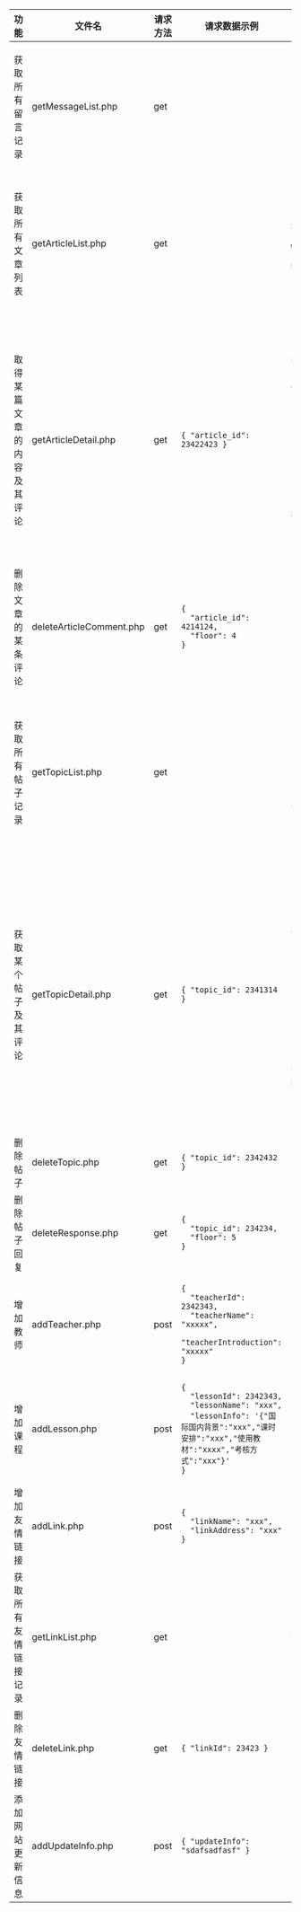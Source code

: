 <table>
  <thead>
    <tr>
      <th>功能</th>
      <th>文件名</th>
      <th>请求方法</th>
      <th>请求数据示例</th>
      <th>响应数据示例</th>
      <th>备注</th>
    </tr>
  </thead>
  <tbody>
   <tr>
     <td>获取所有留言记录</td>
     <td>getMessageList.php</td>
     <td>get</td>
     <td></td>
     <td>
<pre><code>[
  {
    "message_id": 32415312,
    "name": "小明ss",
    "time": "2016-11-13 15:38",
    "content": "基本信息ENG是El.....",
    "read": false
  },
  ...
]</code></pre>
     </td>
     <td></td>
   </tr>
   
   <tr>
     <td>获取所有文章列表</td>
     <td>getArticleList.php</td>
     <td>get</td>
     <td></td>
     <td>
<pre><code>[
  {
    "article_id": 123456789,
    "title": "Java之JDK环境配置过程（图）",
    "articleDigest": "1、在Windows7操作系统...",
    "time": "2013-06-29 00:35",
    "commentNum": 7
  },
 ...
]</code></pre>
     </td>
     <td>articleDigest为文章摘要，可截取文章开头一小段</td>
   </tr>
   
   <tr>
     <td>取得某篇文章的内容及其评论</td>
     <td>getArticleDetail.php</td>
     <td>get</td>
     <td>
       <pre><code>{ "article_id": 23422423 }</code></pre>
     </td>
     <td>
<pre><code>{
  "article": {
    "title": "redis和memcache的区别",
    "author": "AlexandraStan",
    "time": "2016-11-09 09:45",
    "body": "性能方面：没有必要过多的关心性..."
  },
  "comment": [
    {
      "article_id": 234234,
      "floor": 12,
      "re_floor": 5,
      "floorMaster": "小明",
      "time": "2016-11-10 18:03",
      "content": "LZ我要成为你这样..."
    },
    ...
  ]
}</code></pre>  
     </td>
     <td>对文章的评论re_floor=0</td>
   </tr>
   
   <tr>
     <td>删除文章的某条评论</td>
     <td>deleteArticleComment.php</td>
     <td>get</td>
     <td>
<pre><code>{
  "article_id": 4214124,
  "floor": 4
}</code></pre>
     </td>
     <td></td>
     <td></td>
   </tr>
   
   <tr>
     <td>获取所有帖子记录</td>
     <td>getTopicList.php</td>
     <td>get</td>
     <td></td>
     <td>
<pre><code>[
  {
      "id": 12312431,
      "lesson": "软件工程管理",
      "kind": "答疑",
      "sight": "团队可见",
      "author": "小明",
      "time": "2014-08-22 20:14",
      "title": "关于计算最长的...",
      "responseNum": 13
  },
  ...
]</code></pre>
     </td>
     <td></td>
   </tr>
   
   <tr>
     <td>获取某个帖子及其评论</td>
     <td>getTopicDetail.php</td>
     <td>get</td>
     <td><pre><code>{ "topic_id": 2341314 }</code></pre></td>
     <td>
<pre><code>{
  topic: {
    "id": 1224234,
    "title": "Vim cryptmethod us...",
    "author": "atopuncw",
    "content": "On L421-L423 o...",
    "lesson": "软件需求工程",
    "kind": "答疑",
    "sight": "团队可见",
    "time": "2014-03-22 10:34",
    "responseNum": 32
  },
  response: [
    {
        "floor": 6,
        "floorMaster": "小明",
        "reFloor": 4,
        "time": "2016-3-21 5:34",
        "content": "Indeed. Bad re..."
    },
    ...
  ]
}</code></pre>
     </td>
     <td></td>
   </tr>
   
   <tr>
     <td>删除帖子</td>
     <td>deleteTopic.php</td>
     <td>get</td>
     <td><pre><code>{ "topic_id": 2342432 }</code></pre></td>
     <td></td>
     <td></td>
   </tr>
   
   <tr>
     <td>删除帖子回复</td>
     <td>deleteResponse.php</td>
     <td>get</td>
     <td><pre><code>{
  "topic_id": 234234,
  "floor": 5
}</code></pre></td>
     <td></td>
     <td></td>
   </tr>
   
   <tr>
     <td>增加教师</td>
     <td>addTeacher.php</td>
     <td>post</td>
     <td><pre><code>{
  "teacherId": 2342343,
  "teacherName": "xxxxx",
  "teacherIntroduction": "xxxxx"
}</code></pre></td>
     <td></td>
     <td></td>
   </tr>
   
   <tr>
     <td>增加课程</td>
     <td>addLesson.php</td>
     <td>post</td>
     <td><pre><code>{
  "lessonId": 2342343,
  "lessonName": "xxx",
  "lessonInfo": '{"国际国内背景":"xxx","课时安排":"xxx","使用教材":"xxxx","考核方式":"xxx"}'
}</code></pre></td>
     <td></td>
     <td>lessonInfo当做字符串存</td>
   </tr>
   
   <tr>
     <td>增加友情链接</td>
     <td>addLink.php</td>
     <td>post</td>
     <td><pre><code>{
  "linkName": "xxx",
  "linkAddress": "xxx"
}</code></pre></td>
     <td></td>
     <td></td>
   </tr>
   
   <tr>
     <td>获取所有友情链接记录</td>
     <td>getLinkList.php</td>
     <td>get</td>
     <td></td>
     <td><pre><code>[
  {
    "linkId": 22342134,
    "linkName": "浙江大学现代教务管理系统",
    "linkAddress": "http://jwbinfosys.zju.edu.cn"
  },
  ...
]</code></pre></td>
     <td></td>
   </tr>
   
   <tr>
     <td>删除友情链接</td>
     <td>deleteLink.php</td>
     <td>get</td>
     <td><pre><code>{ "linkId": 23423 }</code></pre></td>
     <td></td>
     <td></td>
   </tr>
   
   <tr>
     <td>添加网站更新信息</td>
     <td>addUpdateInfo.php</td>
     <td>post</td>
     <td><pre><code>{ "updateInfo": "sdafsadfasf" }</code></pre></td>
     <td></td>
     <td></td>
   </tr>
   
  </tbody>
</table>